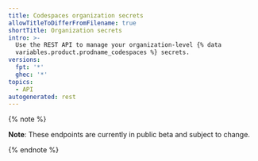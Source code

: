 ```yaml
---
title: Codespaces organization secrets
allowTitleToDifferFromFilename: true
shortTitle: Organization secrets
intro: >-
  Use the REST API to manage your organization-level {% data
  variables.product.prodname_codespaces %} secrets.
versions:
  fpt: '*'
  ghec: '*'
topics:
  - API
autogenerated: rest
---
```


{% note %}

**Note**: These endpoints are currently in public beta and subject to change.

{% endnote %}

<!-- Content after this section is automatically generated -->
